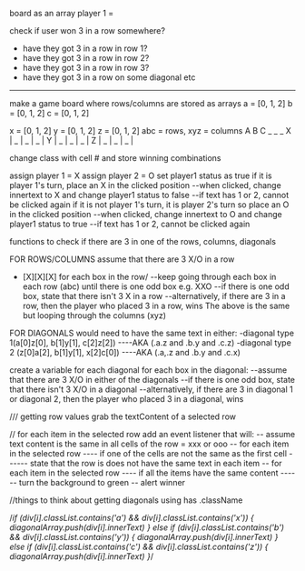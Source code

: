 board as an array
player 1 = 

check if user won
3 in a row somewhere?
- have they got 3 in a row in row 1?
- have they got 3 in a row in row 2?
- have they got 3 in a row in row 3?
- have they got 3 in a row on some diagonal etc

----------------------------------------------
make a game board where rows/columns are stored as arrays
a = [0, 1, 2]
b = [0, 1, 2]
c = [0, 1, 2]

x = [0, 1, 2]
y = [0, 1, 2]
z = [0, 1, 2]
abc = rows, xyz = columns 
    A   B   C
    _   _   _
X | _ | _ | _ |
Y | _ | _ | _ |
Z | _ | _ | _ |

change class with cell # and store winning combinations

<!-- PLAYERS -->
assign player 1 = X
assign player 2 = O
set player1 status as true
if it is player 1's turn, place an X in the clicked position
--when clicked, change innertext to X and change player1 status to false
--if text has 1 or 2, cannot be clicked again
if it is not player 1's turn, it is player 2's turn so place an O in the clicked position
--when clicked, change innertext to O and change player1 status to true
--if text has 1 or 2, cannot be clicked again

<!-- GAME FUNCTIONALITY -->
functions to check if there are 3 in one of the rows, columns, diagonals

FOR ROWS/COLUMNS
assume that there are 3 X/O in a row
- [X][X][X]
for each box in the row/
--keep going through each box in each row (abc) until there is one odd box e.g. XXO
--if there is one odd box, state that there isn't 3 X in a row
--alternatively, if there are 3 in a row, then the player who placed 3 in a row, wins
The above is the same but looping through the columns (xyz)

FOR DIAGONALS
would need to have the same text in either:
-diagonal type 1(a[0]z[0], b[1]y[1], c[2]z[2]) 
----AKA (.a.z and .b.y and  .c.z)
-diagonal type 2 (z[0]a[2], b[1]y[1], x[2]c[0])
----AKA (.a,.z and .b.y and .c.x)

create a variable for each diagonal
for each box in the diagonal:
--assume that there are 3 X/O in either of the diagonals
--if there is one odd box, state that there isn't 3 X/O in a diagonal
--alternatively, if there are 3 in diagonal 1 or diagonal 2, then the player who placed 3 in a diagonal, wins

/// getting row values
grab the textContent of a selected row

// for each item in the selected row
add an event listener that will: 
-- assume text content is the same in all cells of the row = xxx or ooo
-- for each item in the selected row
---- if one of the cells are not the same as the first cell
------ state that the row is does not have the same text in each item
-- for each item in the selected row
---- if all the items have the same content
------ turn the background to green
-- alert winner 


//things to think about
 getting diagonals using  has .className

 /*if (div[i].classList.contains('a') && div[i].classList.contains('x')) {
  diagonalArray.push(div[i].innerText)
} else if (div[i].classList.contains('b') && div[i].classList.contains('y')) {
  diagonalArray.push(div[i].innerText)
} else if (div[i].classList.contains('c') && div[i].classList.contains('z')) {
  diagonalArray.push(div[i].innerText)
}*/
